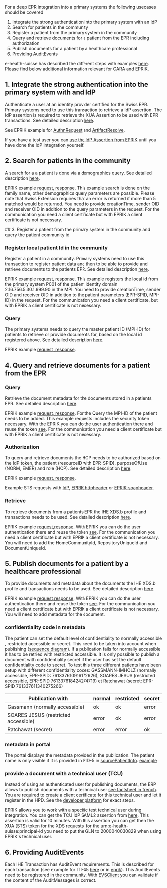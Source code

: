 For a deep EPR integration into a primary systems the following usecases should be covered

1. Integrate the strong authentication into the primary system with an IdP
2. Search for patients in the community
3. Register a patient from the primary system in the community
4. Query and retrieve documents for a patient from the EPR including authorization
5. Publish documents for a patient by a healthcare professional
6. Providing AuditEvents
   
e-health-suisse has described the different steps with examples [here](https://www.e-health-suisse.ch/fr/technique-semantique/raccordement-dep/techniciens.html). Please find below additional information relevant for CARA and EPRIK.

## 1. Integrate the strong authentication into the primary system with and IdP

Authenticate a user at an identity provider certified for the Swiss EPR. Primary systems need to use this transaction to retrieve a IdP assertion. The IdP assertion is required to retrieve the XUA Assertion to be used with EPR transactions. See detailed description [here](https://github.com/ehealthsuisse/EPD-by-example/blob/main/files/AuthenticateUser.md).

See EPRIK example for [AuthnRequest](https://test.ahdis.ch/eprik-cara/index.html#/transaction/5dc8c8d9-705e-4006-874e-e03ff7c4f434) and [ArtifactResolve](https://test.ahdis.ch/eprik-cara/index.html#/transaction/eabdcf9b38f9fc31c85b33835493db9d55028ca9).

If you have a test user you can [use the IdP Assertion from EPRIK](usecases/#use-the-idp-assertion-from-eprik) until you have done the IdP integration yourself.

## 2. Search for patients in the community

A search for a a patient is done via a demographics query. See detailed description [here](https://github.com/ehealthsuisse/EPD-by-example/blob/main/files/PDQ.md). 

EPRIK example [request, response](https://test.ahdis.ch/eprik-cara/index.html#/transaction/e86d22ce-647d-4d1d-a611-6ae2464683ae). This example search is done on the family name, other demographics query parameters are possible. Please note that Swiss Extension requires that an error is returned if more than 5 matched would be returned. You need to provide creationTime, sender OID and receiver OID in addition to the query parameters in the request. For the communication you need a client certificate but with EPRIK a client certificate is not necessary. 


## 3. Register a patient from the primary system in the community and query the patient community id

### Register local patient Id in the community

Register a patient in a community. Primary systems need to use this transaction to register patient data and then to be able to provide and retrieve documents to the patients EPR. See detailed description [here](https://github.com/ehealthsuisse/EPD-by-example/blob/main/files/PIXFeed.md).

EPRIK example [request, response](https://test.ahdis.ch/eprik-cara/index.html#/transaction/22915696-7258-4c3f-b223-658deb4a8c88). This example registers the local id from the primary system P001 of the patient identity domain 2.16.756.5.30.1.999.90 in the MPI. You need to provide creationTime, sender OID and receiver OID in addition to the patient parameters (EPR-SPID, MPI-ID) in the request. For the communication you need a client certificate, but with EPRIK a client certificate is not necessary.

### Query 

The primary systems needs to query the master patient ID (MPI-ID) for patients to retrieve or provide documents for, based on the local id registered above. See detailed description [here](https://github.com/ehealthsuisse/EPD-by-example/blob/main/files/PIXQuery.md).

EPRIK example [request, response](https://test.ahdis.ch/eprik-cara/index.html#/transaction/73566a45-4696-4a3c-9c6a-f8245ec4be8a).

## 4. Query and retrieve documents for a patient from the EPR

### Query
Retrieve the document metadata for the documents stored in a patients EPR. See detailed description [here](https://github.com/ehealthsuisse/EPD-by-example/blob/main/files/RegistryStoredQuery.md).

EPRIK example [request, response](https://test.ahdis.ch/eprik-cara/index.html#/transaction/ab4049f8-ba33-4d84-b9a5-d094ce4117aa). For the Query the MPI-ID of the patient needs to be added. This example requests includes the security token necessary. With the EPRIK you can do the user authentication there and reuse the token [see](usecases/#use-the-idp-assertion-from-eprik). For the communication you need a client certificate but with EPRIK a client certificate is not necessary.

### Authorization

To query and retrieve documents the HCP needs to be authorized based on the IdP token, the patient (resourceID with EPR-SPID), purposeOfUse (NORM, EMER) and role (HCP).
See detailed description [here](https://github.com/ehealthsuisse/EPD-by-example/blob/main/files/GetXAssertion.md).

EPRIK example [request, response](https://test.ahdis.ch/eprik-cara/index.html#/transaction/b62996b2-da1b-49ba-98f1-e64d7123154e).

Example STS requests with [IdP](requests/sts.http), [EPRIK-httpheader](requests/sts-idp-httpheader.http) or [EPRIK-soapheader](requests/sts-idp-soapheader.http).

### Retrieve

To retrieve documents from a patients EPR the IHE XDS.b profile and transactions needs to be used. See detailed description [here](https://github.com/ehealthsuisse/EPD-by-example/blob/main/files/RetrieveDocumentSet.md).

EPRIK example [request,response](https://test.ahdis.ch/eprik-cara/index.html#/transaction/6a6ee447-a842-44f6-bc29-b8a35d14c5e1). With  EPRIK you can do the user authentication there and reuse the token [see](usecases/#use-the-idp-assertion-from-eprik). For the communication you need a client certificate but with EPRIK a client certificate is not necessary. You will need to add the HomeCommunityId, RepositoryUniqueId and DocumentUniqueId.


## 5. Publish documents for a patient by a healthcare professional

To provide documents and metadata about the documents the IHE XDS.b profile and transactions needs to be used. See detailed description [here](https://github.com/ehealthsuisse/EPD-by-example/blob/main/files/ProvideAndRegister.md).

EPRIK example [request,response](https://test.ahdis.ch/eprik-cara/#/transaction/78b7b807-b9db-4314-8463-ffc5a9a6fdf6). With  EPRIK you can do the user authentication there and reuse the token [see](usecases/#use-the-idp-assertion-from-eprik). For the communication you need a client certificate but with EPRIK a client certificate is not necessary. You will need to add metadata for the document.

### confidentiality code in metadata
The patient can set the default level of confidentiality to normally accessible	, restricted accessible	or secret. This need to be taken into account when publishing ([sequence diagram](https://ehealthsuisse.ihe-europe.net/docs/sequence_diagrams/2_03_EPR_HPStoreDocuments.plantuml.png)). If a publication fails for normally accessible it has to be retried with restricted accessible. It is only possible to publish a document with confidentiality secret if the user has set the default confidentiality code to secret. To test this three different patients have been setup with different confidentiality codes: GASSMANN-IMHOLZ (normally accessible, EPR-SPID: 761337610916172626), SOARES JESUS (restricted accessible, EPR-SPID 761337618424274719) et Ratchawat (secret: EPR-SPID 761337611340275266)


Publication with   | normal  | restricted  | secret          
------------ | -------------  | ---------------   | ---------------
Gassmann (normally accessible)         | ok  | ok | error
SOARES JESUS (restricted accessible)         | error  | ok | error
Ratchawat (secret)         | error  | error | ok


### metadata in portal

The portal displays the metadata provided in the publication. The patient name is only visible if it is provided in PID-5 in [sourcePatientInfo](https://profiles.ihe.net/ITI/TF/Volume3/ch-4.2.html#4.2.3.2.23). [example](https://test.ahdis.ch/eprik-cara/index.html#/transaction/5c197a2b-c4f3-4da9-bc12-27f9fffe1185)

### provide a document with a technical user (TCU)

Instead of using an authenticated user for publishing documents, the ERP allows to publish documents with a technical user [see factsheet in french](https://www.e-health-suisse.ch/fileadmin/user_upload/Dokumente/2019/F/fiche-dinformation-utilisateur-technique-dep.pdf). You are required to create a client certificate for this technical user and let it register in the HPD. See the [developer platform](https://developer.post.ch/en/e-health/basic-epr-workflows) for exact steps.

EPRIK allows you to work with a specific test technical user during integration. You can get the TCU IdP SAML2 assertion from [here](https://test.ahdis.ch/eprik-cara/camel/tcu). This assertion is valid for 10 minutes. With this assertion you can get then the XUA (STS) token for the XDS requests, for the urn:e-health-suisse:principal-id you need to put the GLN to 2000040030829 when using EPRIK's technical user.

## 6. Providing AuditEvents
Each IHE Transaction has AuditEvent requirements. This is described for each transaction (see example for ITI-45 [here](https://github.com/ehealthsuisse/EPD-by-example/blob/main/files/PIXQuery.md#audit-log) or in [eprik](https://test.ahdis.ch/eprik-cara/index.html#/transaction/0af38ea5-459e-4d05-980d-f6cbdb8af035)). This AuditEvents need to be registered in the community. With [EVSClient](https://ehealthsuisse.ihe-europe.net/EVSClient/atna/validator.seam?standard=ATNA-IHE&extension=IHE) you can validate if the content of the AuditMessages is correct. 